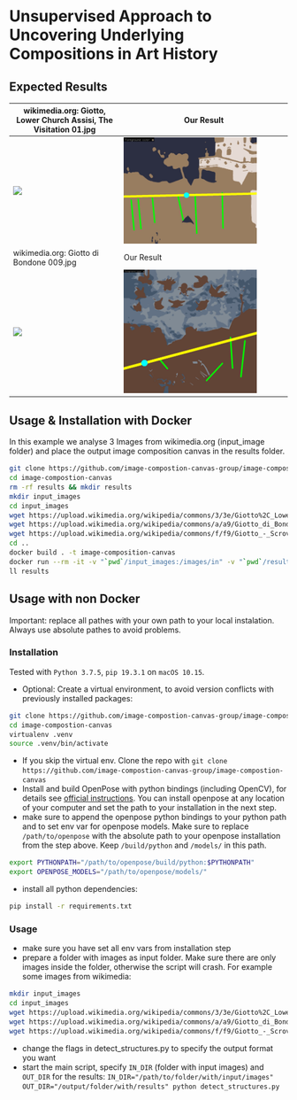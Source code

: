 # Unsupervised Approach to Uncovering Underlying Compositions in Art History

## Expected Results

| wikimedia.org: Giotto, Lower Church Assisi, The Visitation 01.jpg  | Our Result |
| ------------- | ------------- |
| <img src="https://upload.wikimedia.org/wikipedia/commons/3/3e/Giotto%2C_Lower_Church_Assisi%2C_The_Visitation_01.jpg" width="60%">  | <img src="./results/Giotto%2C_Lower_Church_Assisi%2C_The_Visitation_01.jpg_final_colored_canvas.jpg" width="83%"> |
| wikimedia.org: Giotto di Bondone 009.jpg | Our Result |
| <img src="https://upload.wikimedia.org/wikipedia/commons/a/a9/Giotto_di_Bondone_009.jpg" width="60%">  | <img src="./results/Giotto_di_Bondone_009.jpg_final_colored_canvas.jpg" width="83%"> |

## Usage & Installation with Docker
In this example we analyse 3 Images from wikimedia.org (input_image folder) and place the output image composition canvas in the results folder.
```bash
git clone https://github.com/image-compostion-canvas-group/image-compostion-canvas
cd image-compostion-canvas
rm -rf results && mkdir results
mkdir input_images
cd input_images
wget https://upload.wikimedia.org/wikipedia/commons/3/3e/Giotto%2C_Lower_Church_Assisi%2C_The_Visitation_01.jpg
wget https://upload.wikimedia.org/wikipedia/commons/a/a9/Giotto_di_Bondone_009.jpg
wget https://upload.wikimedia.org/wikipedia/commons/f/f9/Giotto_-_Scrovegni_-_-18-_-_Adoration_of_the_Magi.jpg
cd ..
docker build . -t image-composition-canvas
docker run --rm -it -v "`pwd`/input_images:/images/in" -v "`pwd`/results:/images/out" image-composition-canvas
ll results
```

## Usage with non Docker
Important: replace all pathes with your own path to your local instalation. Always use absolute pathes to avoid problems.
### Installation
Tested with `Python 3.7.5`, `pip 19.3.1` on `macOS 10.15`.

* Optional: Create a virtual environment, to avoid version conflicts with previously installed packages:
```bash
git clone https://github.com/image-compostion-canvas-group/image-compostion-canvas
cd image-compostion-canvas
virtualenv .venv
source .venv/bin/activate
``` 
* If you skip the virtual env. Clone the repo with `git clone https://github.com/image-compostion-canvas-group/image-compostion-canvas`
* Install and build OpenPose with python bindings (including OpenCV), for details see [official instructions](https://github.com/CMU-Perceptual-Computing-Lab/openpose/blob/master/doc/installation.md#installation). You can install openpose at any location of your computer and set the path to your installation in the next step.
* make sure to append the openpose python bindings to your python path and to set env var for openpose models. Make sure to replace `/path/to/openpose` with the absolute path to your openpose installation from the step above. Keep `/build/python` and `/models/` in this path.
```bash
export PYTHONPATH="/path/to/openpose/build/python:$PYTHONPATH"
export OPENPOSE_MODELS="/path/to/openpose/models/"
```
* install all python dependencies:
```bash
pip install -r requirements.txt
```

### Usage
* make sure you have set all env vars from installation step
* prepare a folder with images as input folder. Make sure there are only images inside the folder, otherwise the script will crash. For example some images from wikimedia:
```bash
mkdir input_images
cd input_images
wget https://upload.wikimedia.org/wikipedia/commons/3/3e/Giotto%2C_Lower_Church_Assisi%2C_The_Visitation_01.jpg
wget https://upload.wikimedia.org/wikipedia/commons/a/a9/Giotto_di_Bondone_009.jpg
wget https://upload.wikimedia.org/wikipedia/commons/f/f9/Giotto_-_Scrovegni_-_-18-_-_Adoration_of_the_Magi.jpg
```
* change the flags in detect_structures.py to specify the output format you want
* start the main script, specify `IN_DIR` (folder with input images) and `OUT_DIR` for the results: `IN_DIR="/path/to/folder/with/input/images" OUT_DIR="/output/folder/with/results" python detect_structures.py`

